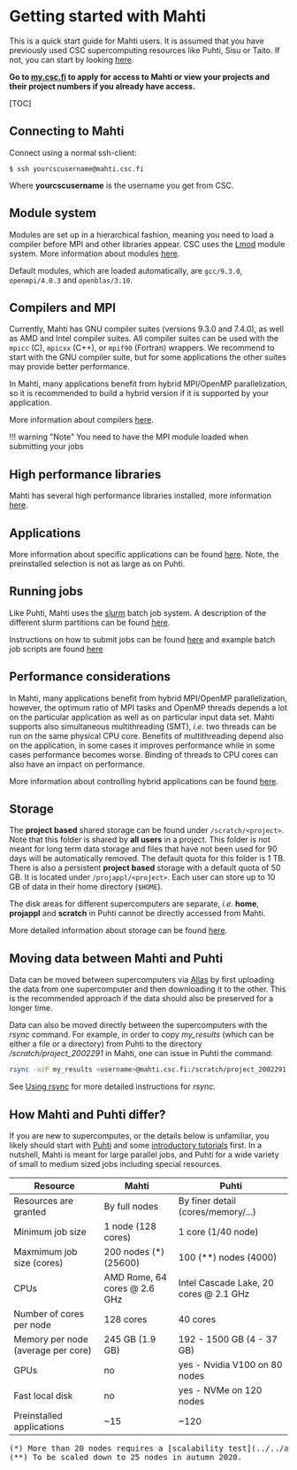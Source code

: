 # Getting started with Mahti

This is a quick start guide for Mahti users. It is assumed that you have
previously used CSC supercomputing resources like Puhti, Sisu or
Taito. If not, you can start by looking
[here](../../computing/overview.md).

**Go to [my.csc.fi](https://my.csc.fi) to apply for access to Mahti or
view your projects and their project numbers if you already have
access.**

[TOC]

## Connecting to Mahti

Connect using a normal ssh-client:
```
$ ssh yourcscusername@mahti.csc.fi
```
Where **yourcscusername** is the username you get from CSC.

## Module system

Modules are set up in a hierarchical fashion, meaning you need to load
a compiler before MPI and other libraries appear. CSC uses the
[Lmod](https://lmod.readthedocs.io) module system. More information
about modules [here](../../computing/modules.md).

Default modules, which are loaded automatically, are `gcc/9.3.0`,
`openmpi/4.0.3` and `openblas/3.10`.

## Compilers and MPI

Currently, Mahti has GNU compiler suites (versions 9.3.0 and 7.4.0), as
well as AMD and Intel compiler suites. All compiler suites can be used
with the `mpicc` (C), `mpicxx` (C++), or `mpif90` (Fortran)
wrappers. We recommend to start with the GNU compiler suite, but for some
applications the other suites may provide better performance.

In Mahti, many applications benefit from hybrid MPI/OpenMP
parallelization, so it is recommended to build a hybrid version if it
is supported by your application.

More information about compilers [here](../../computing/compiling-mahti.md).

!!! warning "Note" 
    You need to have the MPI module loaded when submitting your jobs

## High performance libraries

Mahti has several high performance libraries installed, more
information [here](../../computing/hpc-libraries.md).

## Applications

More information about specific applications can be found [here](../../apps/alpha.md).
Note, the preinstalled selection is not as large as on Puhti.

## Running jobs

Like Puhti, Mahti uses the [slurm](https://slurm.schedmd.com/documentation.html)
batch job system. A description of the different slurm partitions can
be found [here](../../computing/running/batch-job-partitions.md).

Instructions on how to submit jobs can be found [here](../../computing/running/creating-job-scripts-mahti.md)
and example batch job scripts are found [here](../../computing/running/example-job-scripts-mahti.md)

## Performance considerations

In Mahti, many applications benefit from hybrid MPI/OpenMP parallelization,
however, the optimum ratio of MPI tasks and OpenMP threads depends a lot
on the particular application as well as on particular input data
set. Mahti supports also simultaneous multithreading (SMT), *i.e.* two threads can be run
on the same physical CPU core. Benefits of multithreading depend also on the
application, in some cases it improves performance while in some cases
performance becomes worse. Binding of threads to CPU cores can also have
an impact on performance. 

More information about controlling hybrid applications can be found
[here](../../computing/running/performance-checklist.md#hybrid-parallelization-in-mahti). 

## Storage

The **project based** shared storage can be found under
`/scratch/<project>`.  Note that this folder is shared by **all
users** in a project. This folder is not meant for long term data
storage and files that have not been used for 90 days will be
automatically removed. The default quota for this folder is 1
TB. There is also a persistent **project based** storage with a
default quota of 50 GB. It is located under
`/projappl/<project>`. Each user can store up to 10 GB of data in
their home directory (`$HOME`).

The disk areas for different supercomputers are separate, *i.e.*
**home**, **projappl** and **scratch** in Puhti cannot be directly
accessed from Mahti.

More detailed information about storage can be found [here](../../computing/disk.md).

## Moving data between Mahti and Puhti

Data can be moved between supercomputers via
[Allas](../../data/Allas/index.md) by first uploading 
the data from one supercomputer and then downloading it to the other.
This is the recommended approach if the data should also
be preserved for a longer time.

Data can also be moved directly between the supercomputers with the
_rsync_ command. For example, in order to copy *my_results* (which can be
either a file or a directory) from
Puhti to the directory */scratch/project_2002291* in Mahti, one can
issue in Puhti the command: 
```bash
rsync -azP my_results <username>@mahti.csc.fi:/scratch/project_2002291
```
See [Using rsync](../../data/moving/rsync.md) for more detailed instructions
for *rsync*.

## How Mahti and Puhti differ?

If you are new to supercomputes, or the details below is unfamiliar, you
likely should start with [Puhti](puhti_quick.md) and some [introductory tutorials](env-guide/overview.md) first.
In a nutshell, Mahti is meant for large parallel jobs, and Puhti for a wide
variety of small to medium sized jobs including special resources.

|Resource                | Mahti           | Puhti                             |
|------------------------|-----------------|-----------------------------------|
|Resources are granted   | By full nodes   | By finer detail (cores/memory/...)|
|Minimum job size        | 1 node (128 cores) | 1 core (1/40 node)              |
|Maxmimum job size (cores) | 200 nodes (*) (25600)| 100 (**) nodes (4000)           |
|CPUs         | AMD Rome, 64 cores @ 2.6 GHz    | Intel Cascade Lake, 20 cores @ 2.1 GHz | 
|Number of cores per node | 128 cores      | 40 cores |
|Memory per node (average per core) | 245 GB (1.9 GB)   |  192 - 1500 GB (4 - 37 GB) |
|GPUs                    | no              | yes - Nvidia V100 on 80 nodes              |
|Fast local disk         | no              | yes - NVMe on 120 nodes              |
|Preinstalled applications |  ~15          | ~120                              |

<pre>
(*) More than 20 nodes requires a [scalability test](../../accounts/how-to-access-mahti-large-partition.md), more than 200 are available via future [Grand Challenge](https://research.csc.fi/grand-challenge-proposals) calls.
(**) To be scaled down to 25 nodes in autumn 2020.
</pre>
